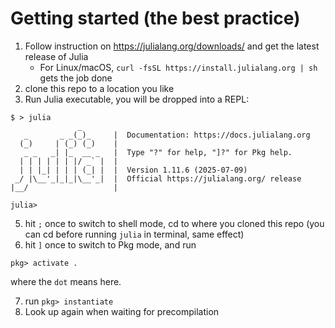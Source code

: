 # Getting started (the best practice)

1. Follow instruction on https://julialang.org/downloads/ and get the latest release of Julia
    - For Linux/macOS, `curl -fsSL https://install.julialang.org | sh` gets the job done
2. clone this repo to a location you like
3. Run Julia executable, you will be dropped into a REPL:
```
$ > julia
               _
   _       _ _(_)_     |  Documentation: https://docs.julialang.org
  (_)     | (_) (_)    |
   _ _   _| |_  __ _   |  Type "?" for help, "]?" for Pkg help.
  | | | | | | |/ _` |  |
  | | |_| | | | (_| |  |  Version 1.11.6 (2025-07-09)
 _/ |\__'_|_|_|\__'_|  |  Official https://julialang.org/ release
|__/                   |

julia>
```
5. hit `;` once to switch to shell mode, cd to where you cloned this repo (you can cd before running
   `julia` in terminal, same effect)
6. hit `]` once to switch to Pkg mode, and run
```
pkg> activate .
```
where the `dot` means here.

7. run `pkg> instantiate`
8. Look up again when waiting for precompilation
